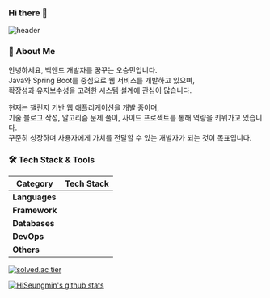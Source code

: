 ### Hi there 👋



![header](https://capsule-render.vercel.app/api?type=waving&text=SeungMin's_World!&height=300&fontSize=70&color=gradient&section=header&animation=fadeIn&fontColor=fffafa)

### 👋 About Me

안녕하세요, 백엔드 개발자를 꿈꾸는 오승민입니다.  
Java와 Spring Boot를 중심으로 웹 서비스를 개발하고 있으며,  
확장성과 유지보수성을 고려한 시스템 설계에 관심이 많습니다.  

현재는 챌린지 기반 웹 애플리케이션을 개발 중이며,  
기술 블로그 작성, 알고리즘 문제 풀이, 사이드 프로젝트를 통해 역량을 키워가고 있습니다.  
꾸준히 성장하며 사용자에게 가치를 전달할 수 있는 개발자가 되는 것이 목표입니다.



### 🛠️ Tech Stack & Tools

| **Category**  | **Tech Stack** |
|---------------|----------------|
| **Languages** | <img alt="" src="https://img.shields.io/badge/Java-b4bdc0?style=flat-round&logo=coffeescript&logoColor=white"> <img alt="" src="https://img.shields.io/badge/Python-3776AB?style=flat-round&logo=python&logoColor=43bde5"> <img alt="" src="https://img.shields.io/badge/Javascript-yellow?style=flat-round&logo=javascript&logoColor=black"> |
| **Framework** | <img alt="" src="https://img.shields.io/badge/Spring-6DB33F?style=flat-round&logo=spring&logoColor=ffffff"> <img alt="" src="https://img.shields.io/badge/SpringBoot-6DB33F?style=flat-round&logo=springboot&logoColor=ffffff"> |
| **Databases** | <img alt="" src="https://img.shields.io/badge/Mysql-4479A1?style=flat-round&logo=MySQL&logoColor=ffffff"> |
| **DevOps**    | <img alt="" src="https://img.shields.io/badge/Docker-blue?style=flat-round&logo=docker&logoColor=43bde5"> <img alt="" src="https://img.shields.io/badge/Jenkins-D24939?style=flat-round&logo=jenkins&logoColor=ffffff"> <img alt="" src="https://img.shields.io/badge/AWS-009688?style=flat-round&logo=amazon&logoColor=ffffff"> |
| **Others**    | <img alt="" src="https://img.shields.io/badge/Git-F05032?style=flat-round&logo=git&logoColor=ffffff"> <img alt="" src="https://img.shields.io/badge/Github-181717?style=flat-round&logo=github&logoColor=ffffff"> <img alt="" src="https://img.shields.io/badge/Nginx-009639?style=flat-round&logo=nginx&logoColor=ffffff"> |


[![solved.ac tier](http://mazassumnida.wtf/api/generate_badge?boj=osmin80)](https://solved.ac/osmin80)  


[![HiSeungmin's github stats](https://github-readme-stats.vercel.app/api?username=HiSeungmin&theme=outrun&show_icons=true)](https://github.com/anuraghazra/github-readme-stats)
